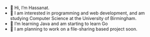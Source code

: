 - 👋 Hi, I’m Hassanat.
- 👀 I am interested in programming and web development, and am studying Computer Science at the University of Birmingham.
- 🌱 I’m learning Java and am starting to learn Go
- 💞️ I am planning to work on a file-sharing based project soon.

  
<!---
HassanatC/HassanatC is a ✨ special ✨ repository because its `README.md` (this file) appears on your GitHub profile.
You can click the Preview link to take a look at your changes.
--->
